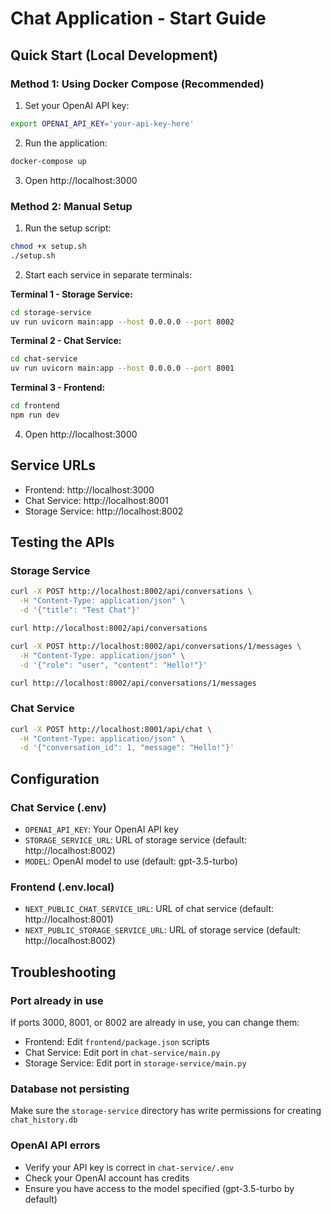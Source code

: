 # Chat Application - Start Guide

## Quick Start (Local Development)

### Method 1: Using Docker Compose (Recommended)

1. Set your OpenAI API key:
```bash
export OPENAI_API_KEY='your-api-key-here'
```

2. Run the application:
```bash
docker-compose up
```

3. Open http://localhost:3000

### Method 2: Manual Setup

1. Run the setup script:
```bash
chmod +x setup.sh
./setup.sh
```

2. Start each service in separate terminals:

**Terminal 1 - Storage Service:**
```bash
cd storage-service
uv run uvicorn main:app --host 0.0.0.0 --port 8002
```

**Terminal 2 - Chat Service:**
```bash
cd chat-service
uv run uvicorn main:app --host 0.0.0.0 --port 8001
```

**Terminal 3 - Frontend:**
```bash
cd frontend
npm run dev
```

4. Open http://localhost:3000

## Service URLs

- Frontend: http://localhost:3000
- Chat Service: http://localhost:8001
- Storage Service: http://localhost:8002

## Testing the APIs

### Storage Service
```bash
curl -X POST http://localhost:8002/api/conversations \
  -H "Content-Type: application/json" \
  -d '{"title": "Test Chat"}'

curl http://localhost:8002/api/conversations

curl -X POST http://localhost:8002/api/conversations/1/messages \
  -H "Content-Type: application/json" \
  -d '{"role": "user", "content": "Hello!"}'

curl http://localhost:8002/api/conversations/1/messages
```

### Chat Service
```bash
curl -X POST http://localhost:8001/api/chat \
  -H "Content-Type: application/json" \
  -d '{"conversation_id": 1, "message": "Hello!"}'
```

## Configuration

### Chat Service (.env)
- `OPENAI_API_KEY`: Your OpenAI API key
- `STORAGE_SERVICE_URL`: URL of storage service (default: http://localhost:8002)
- `MODEL`: OpenAI model to use (default: gpt-3.5-turbo)

### Frontend (.env.local)
- `NEXT_PUBLIC_CHAT_SERVICE_URL`: URL of chat service (default: http://localhost:8001)
- `NEXT_PUBLIC_STORAGE_SERVICE_URL`: URL of storage service (default: http://localhost:8002)

## Troubleshooting

### Port already in use
If ports 3000, 8001, or 8002 are already in use, you can change them:
- Frontend: Edit `frontend/package.json` scripts
- Chat Service: Edit port in `chat-service/main.py`
- Storage Service: Edit port in `storage-service/main.py`

### Database not persisting
Make sure the `storage-service` directory has write permissions for creating `chat_history.db`

### OpenAI API errors
- Verify your API key is correct in `chat-service/.env`
- Check your OpenAI account has credits
- Ensure you have access to the model specified (gpt-3.5-turbo by default)
